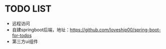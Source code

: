 
# TODO LIST

- 远程访问
- 自建springboot后端，地址：https://github.com/loveship00/spring-boot-for-todos
- 第三方ui组件